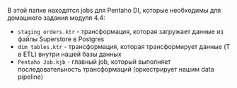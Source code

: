 В этой папке находятся jobs для Pentaho DI, которые необходимы для домашнего задания модуля 4.4:
- `staging orders.ktr` - трансформация, которая загружает данные из файлы Superstore в Postgres
- `dim_tables.ktr` - трансформация, которая трансформирует данные (T в ETL) внутри нашей базы данных
- `Pentaho Job.kjb` - главный job, который выполняет последовательность трансформаций (оркестрирует нашим data pipeline)
